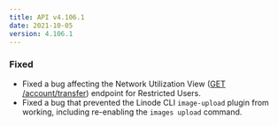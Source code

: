 ```yaml
---
title: API v4.106.1
date: 2021-10-05
version: 4.106.1
---
```


### Fixed

- Fixed a bug affecting the Network Utilization View ([GET /account/transfer](/docs/api/account/#network-utilization-view)) endpoint for Restricted Users.
- Fixed a bug that prevented the Linode CLI `image-upload` plugin from working, including re-enabling the `images upload` command.